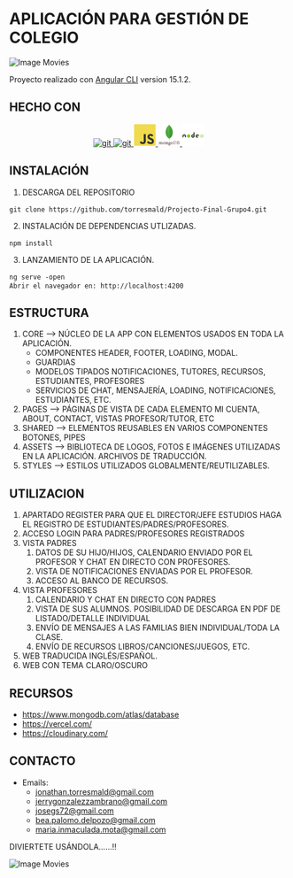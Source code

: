 # APLICACIÓN PARA GESTIÓN DE COLEGIO

![Image Movies](https://www.gifsanimados.org/data/media/276/escuela-y-colegio-imagen-animada-0043.gif)

Proyecto realizado con [Angular CLI](https://github.com/angular/angular-cli) version 15.1.2.

## HECHO CON

<p align="center"> 
      <a href="https://git-scm.com/" target="_blank"> <img src="https://www.vectorlogo.zone/logos/git-scm/git-scm-icon.svg" alt="git" width="40" height="40"/> </a> 
       <a href="https://angular.io/" target="_blank"> <img src="https://www.vectorlogo.zone/logos/angular/angular-ar21.svg" alt="git" width="40" height="40"/> </a> 
    <a href="https://developer.mozilla.org/en-US/docs/Web/JavaScript" target="_blank"> <img src="https://raw.githubusercontent.com/devicons/devicon/master/icons/javascript/javascript-original.svg" alt="javascript" width="40" height="40"/> </a> 
    <a href="https://www.mongodb.com/" target="_blank"> <img src="https://raw.githubusercontent.com/devicons/devicon/master/icons/mongodb/mongodb-original-wordmark.svg" alt="mongodb" width="40" height="40"/> </a> 
    <a href="https://nodejs.org" target="_blank"> <img src="https://raw.githubusercontent.com/devicons/devicon/master/icons/nodejs/nodejs-original-wordmark.svg" alt="nodejs" width="40" height="40"/> </a> 
</p>

## INSTALACIÓN

1. DESCARGA DEL REPOSITORIO

```
git clone https://github.com/torresmald/Projecto-Final-Grupo4.git
```

2. INSTALACIÓN DE DEPENDENCIAS UTLIZADAS.

```
npm install
```

3. LANZAMIENTO DE LA APLICACIÓN.

```
ng serve -open
Abrir el navegador en: http://localhost:4200
```

## ESTRUCTURA

1. CORE --> NÚCLEO DE LA APP CON ELEMENTOS USADOS EN TODA LA APLICACIÓN.
   - COMPONENTES HEADER, FOOTER, LOADING, MODAL.
   - GUARDIAS
   - MODELOS TIPADOS NOTIFICACIONES, TUTORES, RECURSOS, ESTUDIANTES, PROFESORES
   - SERVICIOS DE CHAT, MENSAJERÍA, LOADING, NOTIFICACIONES, ESTUDIANTES, ETC. 
2. PAGES --> PÁGINAS DE VISTA DE CADA ELEMENTO
   MI CUENTA, ABOUT, CONTACT, VISTAS PROFESOR/TUTOR, ETC
3. SHARED --> ELEMENTOS REUSABLES EN VARIOS COMPONENTES
   BOTONES, PIPES
4. ASSETS --> BIBLIOTECA DE LOGOS, FOTOS E IMÁGENES UTILIZADAS EN LA APLICACIÓN. ARCHIVOS DE TRADUCCIÓN.
5. STYLES --> ESTILOS UTILIZADOS GLOBALMENTE/REUTILIZABLES.


## UTILIZACION

1. APARTADO REGISTER PARA QUE EL DIRECTOR/JEFE ESTUDIOS HAGA EL REGISTRO DE ESTUDIANTES/PADRES/PROFESORES.
2. ACCESO LOGIN PARA PADRES/PROFESORES REGISTRADOS
3. VISTA PADRES 
    1. DATOS DE SU HIJO/HIJOS, CALENDARIO ENVIADO POR EL PROFESOR Y CHAT EN DIRECTO CON PROFESORES.
    2. VISTA DE NOTIFICACIONES ENVIADAS POR EL PROFESOR.
    3. ACCESO AL BANCO DE RECURSOS. 
4. VISTA PROFESORES
    1. CALENDARIO Y CHAT EN DIRECTO CON PADRES
    2. VISTA DE SUS ALUMNOS. POSIBILIDAD DE DESCARGA EN PDF DE LISTADO/DETALLE INDIVIDUAL
    3. ENVÍO DE MENSAJES A LAS FAMILIAS BIEN INDIVIDUAL/TODA LA CLASE.
    4. ENVÍO DE RECURSOS LIBROS/CANCIONES/JUEGOS, ETC.
5. WEB TRADUCIDA INGLÉS/ESPAÑOL.
6. WEB CON TEMA CLARO/OSCURO


## RECURSOS

- https://www.mongodb.com/atlas/database
- https://vercel.com/
- https://cloudinary.com/

## CONTACTO

- Emails: 
    - jonathan.torresmald@gmail.com
    - jerrygonzalezzambrano@gmail.com
    - josegs72@gmail.com
    - bea.palomo.delpozo@gmail.com
    - maria.inmaculada.mota@gmail.com

DIVIERTETE USÁNDOLA......!!

![Image Movies](https://media3.giphy.com/media/R6ZNan8ZHchva/giphy.gif)
